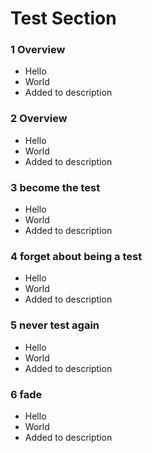 # Test Section

### 1 Overview ###

+ Hello
+ World
+ Added to description

### 2 Overview ###

+ Hello
+ World
+ Added to description

### 3 become the test ###

+ Hello
+ World
+ Added to description

### 4 forget about being a test ###

+ Hello
+ World
+ Added to description

### 5 never test again ###

+ Hello
+ World
+ Added to description

### 6 fade ###

+ Hello
+ World
+ Added to description
